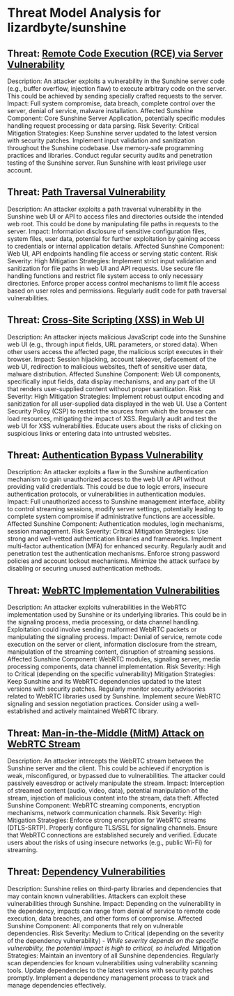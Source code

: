 # Threat Model Analysis for lizardbyte/sunshine

## Threat: [Remote Code Execution (RCE) via Server Vulnerability](./threats/remote_code_execution__rce__via_server_vulnerability.md)

Description: An attacker exploits a vulnerability in the Sunshine server code (e.g., buffer overflow, injection flaw) to execute arbitrary code on the server. This could be achieved by sending specially crafted requests to the server.
Impact: Full system compromise, data breach, complete control over the server, denial of service, malware installation.
Affected Sunshine Component: Core Sunshine Server Application, potentially specific modules handling request processing or data parsing.
Risk Severity: Critical
Mitigation Strategies:
    Keep Sunshine server updated to the latest version with security patches.
    Implement input validation and sanitization throughout the Sunshine codebase.
    Use memory-safe programming practices and libraries.
    Conduct regular security audits and penetration testing of the Sunshine server.
    Run Sunshine with least privilege user account.

## Threat: [Path Traversal Vulnerability](./threats/path_traversal_vulnerability.md)

Description: An attacker exploits a path traversal vulnerability in the Sunshine web UI or API to access files and directories outside the intended web root. This could be done by manipulating file paths in requests to the server.
Impact: Information disclosure of sensitive configuration files, system files, user data, potential for further exploitation by gaining access to credentials or internal application details.
Affected Sunshine Component: Web UI, API endpoints handling file access or serving static content.
Risk Severity: High
Mitigation Strategies:
    Implement strict input validation and sanitization for file paths in web UI and API requests.
    Use secure file handling functions and restrict file system access to only necessary directories.
    Enforce proper access control mechanisms to limit file access based on user roles and permissions.
    Regularly audit code for path traversal vulnerabilities.

## Threat: [Cross-Site Scripting (XSS) in Web UI](./threats/cross-site_scripting__xss__in_web_ui.md)

Description: An attacker injects malicious JavaScript code into the Sunshine web UI (e.g., through input fields, URL parameters, or stored data). When other users access the affected page, the malicious script executes in their browser.
Impact: Session hijacking, account takeover, defacement of the web UI, redirection to malicious websites, theft of sensitive user data, malware distribution.
Affected Sunshine Component: Web UI components, specifically input fields, data display mechanisms, and any part of the UI that renders user-supplied content without proper sanitization.
Risk Severity: High
Mitigation Strategies:
    Implement robust output encoding and sanitization for all user-supplied data displayed in the web UI.
    Use a Content Security Policy (CSP) to restrict the sources from which the browser can load resources, mitigating the impact of XSS.
    Regularly audit and test the web UI for XSS vulnerabilities.
    Educate users about the risks of clicking on suspicious links or entering data into untrusted websites.

## Threat: [Authentication Bypass Vulnerability](./threats/authentication_bypass_vulnerability.md)

Description: An attacker exploits a flaw in the Sunshine authentication mechanism to gain unauthorized access to the web UI or API without providing valid credentials. This could be due to logic errors, insecure authentication protocols, or vulnerabilities in authentication modules.
Impact: Full unauthorized access to Sunshine management interface, ability to control streaming sessions, modify server settings, potentially leading to complete system compromise if administrative functions are accessible.
Affected Sunshine Component: Authentication modules, login mechanisms, session management.
Risk Severity: Critical
Mitigation Strategies:
    Use strong and well-vetted authentication libraries and frameworks.
    Implement multi-factor authentication (MFA) for enhanced security.
    Regularly audit and penetration test the authentication mechanisms.
    Enforce strong password policies and account lockout mechanisms.
    Minimize the attack surface by disabling or securing unused authentication methods.

## Threat: [WebRTC Implementation Vulnerabilities](./threats/webrtc_implementation_vulnerabilities.md)

Description: An attacker exploits vulnerabilities in the WebRTC implementation used by Sunshine or its underlying libraries. This could be in the signaling process, media processing, or data channel handling. Exploitation could involve sending malformed WebRTC packets or manipulating the signaling process.
Impact: Denial of service, remote code execution on the server or client, information disclosure from the stream, manipulation of the streaming content, disruption of streaming sessions.
Affected Sunshine Component: WebRTC modules, signaling server, media processing components, data channel implementation.
Risk Severity: High to Critical (depending on the specific vulnerability)
Mitigation Strategies:
    Keep Sunshine and its WebRTC dependencies updated to the latest versions with security patches.
    Regularly monitor security advisories related to WebRTC libraries used by Sunshine.
    Implement secure WebRTC signaling and session negotiation practices.
    Consider using a well-established and actively maintained WebRTC library.

## Threat: [Man-in-the-Middle (MitM) Attack on WebRTC Stream](./threats/man-in-the-middle__mitm__attack_on_webrtc_stream.md)

Description: An attacker intercepts the WebRTC stream between the Sunshine server and the client. This could be achieved if encryption is weak, misconfigured, or bypassed due to vulnerabilities. The attacker could passively eavesdrop or actively manipulate the stream.
Impact: Interception of streamed content (audio, video, data), potential manipulation of the stream, injection of malicious content into the stream, data theft.
Affected Sunshine Component: WebRTC streaming components, encryption mechanisms, network communication channels.
Risk Severity: High
Mitigation Strategies:
    Enforce strong encryption for WebRTC streams (DTLS-SRTP).
    Properly configure TLS/SSL for signaling channels.
    Ensure that WebRTC connections are established securely and verified.
    Educate users about the risks of using insecure networks (e.g., public Wi-Fi) for streaming.

## Threat: [Dependency Vulnerabilities](./threats/dependency_vulnerabilities.md)

Description: Sunshine relies on third-party libraries and dependencies that may contain known vulnerabilities. Attackers can exploit these vulnerabilities through Sunshine.
Impact: Depending on the vulnerability in the dependency, impacts can range from denial of service to remote code execution, data breaches, and other forms of compromise.
Affected Sunshine Component: All components that rely on vulnerable dependencies.
Risk Severity: Medium to Critical (depending on the severity of the dependency vulnerability) - *While severity depends on the specific vulnerability, the potential impact is high to critical, so included.*
Mitigation Strategies:
    Maintain an inventory of all Sunshine dependencies.
    Regularly scan dependencies for known vulnerabilities using vulnerability scanning tools.
    Update dependencies to the latest versions with security patches promptly.
    Implement a dependency management process to track and manage dependencies effectively.

